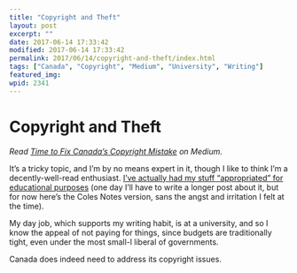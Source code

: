 ```yaml
---
title: "Copyright and Theft"
layout: post
excerpt: ""
date: 2017-06-14 17:33:42
modified: 2017-06-14 17:33:42
permalink: 2017/06/14/copyright-and-theft/index.html
tags: ["Canada", "Copyright", "Medium", "University", "Writing"]
featured_img: 
wpid: 2341
---
```


# Copyright and Theft

*Read [Time to Fix Canada’s Copyright Mistake](https://medium.com/@jkdegen/time-to-fix-canadas-copyright-mistake-ef20b1103814) on Medium.*

It’s a tricky topic, and I’m by no means expert in it, though I like to think I’m a decently-well-read enthusiast. [I’ve actually had my stuff “appropriated” for educational purposes](https://medium.com/@jkdegen/time-to-fix-canadas-copyright-mistake-ef20b1103814) (one day I’ll have to write a longer post about it, but for now here’s the Coles Notes version, sans the angst and irritation I felt at the time).

My day job, which supports my writing habit, is at a university, and so I know the appeal of not paying for things, since budgets are traditionally tight, even under the most small-l liberal of governments.

Canada does indeed need to address its copyright issues.